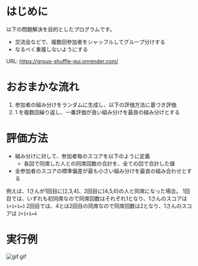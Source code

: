 # はじめに
以下の問題解決を目的としたプログラムです。

- 交流会などで、複数回参加者をシャッフルしてグループ分けする
- なるべく重複しないようにする

URL: https://group-shuffle-gui.onrender.com/

# おおまかな流れ

1. 参加者の組み分けをランダムに生成し、以下の評価方法に基づき評価
2. 1.を複数回繰り返し、一番評価が良い組み分けを最良の組み分けとする

# 評価方法

- 組み分けに対して、参加者毎のスコアを以下のように定義
    - 各回で同席した人との同席回数の合計を、全ての回で合計した値
- 全参加者のスコアの標準偏差が最も小さい組み分けを最良の組み合わせとする

例えば、1さんが1回目に[2,3,4]、2回目に[4,5,6]の人と同席になった場合。
1回目では、いずれも初同席なので同席回数はそれぞれ1となり、1さんのスコアは `1+1+1=3`
2回目では、4とは2回目の同席なので同席回数は2となり、1さんのスコアは `2+1+1=4`

# 実行例
![gif.gif](https://qiita-image-store.s3.ap-northeast-1.amazonaws.com/0/113263/927f2061-54bd-c89d-d27c-b2b0567e5930.gif)
